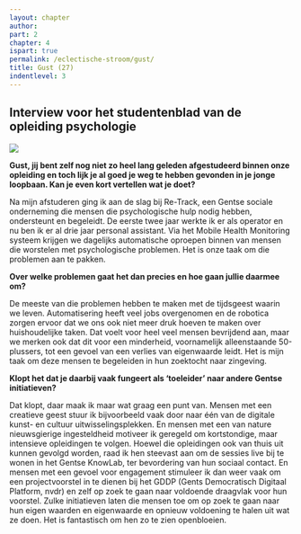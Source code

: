 ```yaml
---
layout: chapter
author: 
part: 2
chapter: 4
ispart: true
permalink: /eclectische-stroom/gust/
title: Gust (27)
indentlevel: 3
---
```


## Interview voor het studentenblad van de opleiding psychologie

<a href="{{ site.baseurl }}/images/Gust.jpg" data-lightbox="Gust"><img src="{{ site.baseurl }}/images/Gust.jpg"></a>

**Gust, jij bent zelf nog niet zo heel lang geleden afgestudeerd binnen onze opleiding en toch lijk je al goed je weg te hebben gevonden in je jonge loopbaan. Kan je even kort vertellen wat je doet?**

Na mijn afstuderen ging ik aan de slag bij Re-Track, een Gentse sociale onderneming die mensen die psychologische hulp nodig hebben, ondersteunt en begeleidt. De eerste twee jaar werkte ik er als operator en nu ben ik er al drie jaar personal assistant. Via het Mobile Health Monitoring systeem krijgen we dagelijks automatische oproepen binnen van mensen die worstelen met psychologische problemen. Het is onze taak om die problemen aan te pakken. 

**Over welke problemen gaat het dan precies en hoe gaan jullie daarmee om?**

De meeste van die problemen hebben te maken met de tijdsgeest waarin we leven. Automatisering heeft veel jobs overgenomen en de  robotica zorgen ervoor dat we ons ook niet meer druk hoeven te maken over huishoudelijke taken. Dat voelt voor heel veel mensen bevrijdend aan, maar we merken ook dat dit voor een minderheid, voornamelijk alleenstaande 50-plussers, tot een gevoel van een verlies van eigenwaarde leidt. Het is mijn taak om deze mensen te begeleiden in hun zoektocht naar zingeving.

**Klopt het dat je daarbij vaak fungeert als ‘toeleider’ naar andere Gentse initiatieven?**

Dat klopt, daar maak ik maar wat graag een punt van. Mensen met een creatieve geest stuur ik bijvoorbeeld vaak door naar één van de digitale kunst- en cultuur uitwisselingsplekken. En mensen met een van nature nieuwsgierige ingesteldheid motiveer ik geregeld om kortstondige, maar intensieve opleidingen te volgen. Hoewel die opleidingen ook van thuis uit kunnen gevolgd worden, raad ik hen steevast aan om de sessies live bij te wonen in het Gentse KnowLab, ter bevordering van hun sociaal contact. En mensen met een gevoel voor engagement stimuleer ik dan weer vaak om een projectvoorstel in te dienen bij het GDDP (Gents Democratisch Digitaal Platform, nvdr) en zelf op zoek te gaan naar voldoende draagvlak voor hun voorstel. Zulke initiatieven laten die mensen toe om op zoek te gaan naar hun eigen waarden en eigenwaarde en opnieuw voldoening te halen uit wat ze doen. Het is fantastisch om hen zo te zien openbloeien.
